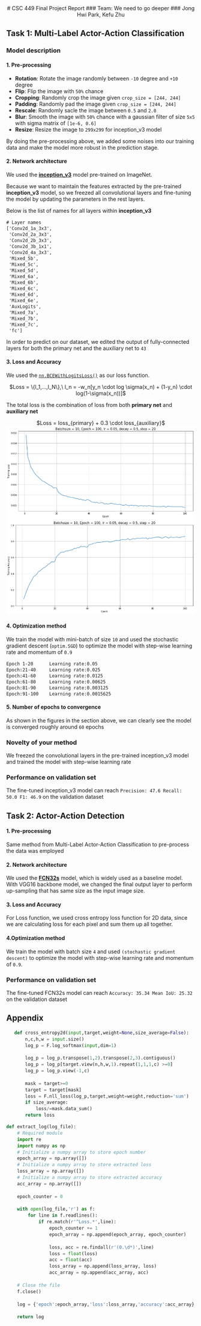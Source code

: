 <center>
# CSC 449 Final Project Report
### Team: We need to go deeper
### Jong Hwi Park, Kefu Zhu
</center>

## Task 1: Multi-Label Actor-Action Classification

### Model description 

#### 1. Pre-processing

- **Rotation**: Rotate the image randomly between `-10` degree and `+10` degree
- **Flip**: Flip the image with `50%` chance
- **Cropping**: Randomly crop the image given `crop_size = [244, 244]`
- **Padding**: Randomly pad the image given `crop_size = [244, 244]`
- **Rescale**: Randomly sacle the image between `0.5` and `2.0`
- **Blur**: Smooth the image with `50%` chance with a gaussian filter of size `5x5` with sigma matrix of `[1e-6, 0.6]`
- **Resize**: Resize the image to `299x299` for inception_v3 model 

By doing the pre-processing above, we added some noises into our training data and make the model more robust in the prediction stage.

#### 2. Network architecture

We used the [**inception_v3**](https://arxiv.org/abs/1512.00567) model pre-trained on ImageNet. 

Because we want to maintain the features extracted by the pre-trained **inception_v3** model, so we freezed all convolutional layers and fine-tuning the model by updating the parameters in the rest layers.

Below is the list of names for all layers within **inception_v3**

```
# Layer names
['Conv2d_1a_3x3',
 'Conv2d_2a_3x3',
 'Conv2d_2b_3x3',
 'Conv2d_3b_1x1',
 'Conv2d_4a_3x3',
 'Mixed_5b',
 'Mixed_5c',
 'Mixed_5d',
 'Mixed_6a',
 'Mixed_6b',
 'Mixed_6c',
 'Mixed_6d',
 'Mixed_6e',
 'AuxLogits',
 'Mixed_7a',
 'Mixed_7b',
 'Mixed_7c',
 'fc']
```

In order to predict on our dataset, we edited the output of fully-connected layers for both the primary net and the auxiliary net to `43`



#### 3. Loss and Accuracy

We used the [`nn.BCEWithLogitsLoss()`](https://pytorch.org/docs/stable/nn.html) as our loss function. 

<center>
$Loss = \{l_1,...,l_N\},\ l_n = -w_n[y_n \cdot log \sigma(x_n) + (1-y_n) \cdot log(1-\sigma(x_n))]$
</center>

The total loss is the combination of loss from both **primary net** and **auxiliary net**

<center>
$Loss = loss_{primary} + 0.3 \cdot loss_{auxiliary}$

<img src='graphs/loss.png'>
<img src='graphs/accuracy.png'>
</center>

#### 4. Optimization method

We train the model with mini-batch of size `10` and used the stochastic gradient descent (`optim.SGD`) to optimize the model with step-wise learning rate and momentum of `0.9`

```
Epoch 1-20		Learning rate:0.05
Epoch:21-40		Learning rate:0.025
Epoch:41-60		Learning rate:0.0125
Epoch:61-80		Learning rate:0.00625
Epoch:81-90		Learning rate:0.003125
Epoch:91-100	Learning rate:0.0015625
```

#### 5. Number of epochs to convergence

As shown in the figures in the section above, we can clearly see the model is converged roughly around `60` epochs

### Novelty of your method

We freezed the convolutional layers in the pre-trained inception_v3 model and trained the model with step-wise learning rate

### Performance on validation set

The fine-tuned inception_v3 model can reach `Precision: 47.6 Recall: 50.0 F1: 46.9` on the validation dataset

## Task 2: Actor-Action Detection

#### 1. Pre-processing

Same method from Multi-Label Actor-Action Classification to pre-process the data was employed

#### 2. Network architecture
We used the
[**FCN32s**](https://www.cv-foundation.org/openaccess/content_cvpr_2015/papers/Long_Fully_Convolutional_Networks_2015_CVPR_paper.pdf) model, which is widely used as a baseline model. With VGG16 backbone model, we changed the final output layer to perform up-sampling that has same size as the input image size.

#### 3. Loss and Accuracy

For Loss function, we used cross entropy loss function for 2D data, since we are calculating loss for each pixel and sum them up all together.

#### 4.Optimization method
We train the model with batch size `4` and used `(stochastic gradient descent)` to optimize the model with step-wise learning rate and momentum of `0.9`. 

### Performance on validation set

The fine-tuned FCN32s model can reach `Accuracy: 35.34 Mean IoU: 25.32` on the validation dataset

## Appendix

```python
   def cross_entropy2d(input,target,weight=None,size_average=False):
       n,c,h,w = input.size()
       log_p = F.log_softmax(input,dim=1)

       log_p = log_p.transpose(1,2).transpose(2,3).contiguous()
       log_p = log_p[target.view(n,h,w,1).repeat(1,1,1,c) >=0]
       log_p = log_p.view(-1,c)

       mask = target>=0
       target = target[mask]
       loss = F.nll_loss(log_p,target,weight=weight,reduction='sum')
       if size_average:
           loss/=mask.data_sum()
       return loss
```

```python
def extract_log(log_file):
    # Required module
    import re
    import numpy as np
    # Initialize a numpy array to store epoch number
    epoch_array = np.array([])
    # Initialize a numpy array to store extracted loss
    loss_array = np.array([])
    # Initialize a numpy array to store extracted accuracy
    acc_array = np.array([])
    
    epoch_counter = 0
    
    with open(log_file,'r') as f:
        for line in f.readlines():
            if re.match(r'^Loss.*',line):
                epoch_counter += 1
                epoch_array = np.append(epoch_array, epoch_counter)
                
                loss, acc = re.findall(r'(0.\d*)',line)
                loss = float(loss)
                acc = float(acc)
                loss_array = np.append(loss_array, loss)
                acc_array = np.append(acc_array, acc)
                
    # Close the file            
    f.close()
                
    log = {'epoch':epoch_array,'loss':loss_array,'accuracy':acc_array}
    
    return log
```
